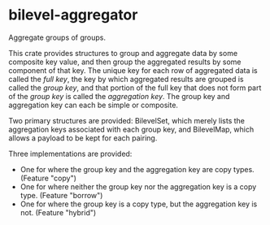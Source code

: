 # bilevel-aggregator

Aggregate groups of groups.

This crate provides structures to group and aggregate data by some composite key value, and then group the aggregated results by some component of that key. The unique key for each row of aggregated data is called the *full key*, the key by which aggregated results are grouped is called the *group key*, and that portion of the full key that does not form part of the *group key* is called the *aggregation key*. The group key and aggregation key can each be simple or composite.

Two primary structures are provided: BilevelSet, which merely lists the aggregation keys associated with each group key, and BilevelMap, which allows a payload to be kept for each pairing.

Three implementations are provided:

- One for where the group key and the aggregation key are copy types. (Feature "copy")
- One for where neither the group key nor the aggregation key is a copy type. (Feature "borrow")
- One for where the group key is a copy type, but the aggregation key is not. (Feature "hybrid")
